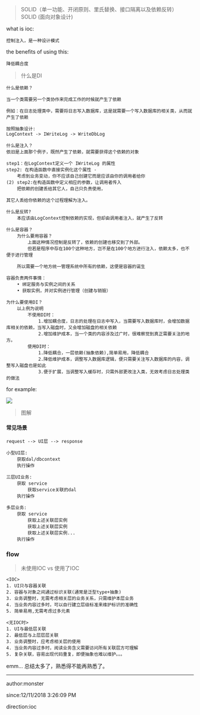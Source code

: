 
>  SOLID（单一功能、开闭原则、里氏替换、接口隔离以及依赖反转） SOLID (面向对象设计) 

what is ioc:
	
	控制注入，是一种设计模式

the benefits of using this:
	
	降低耦合度

> 什么是DI

	什么是依赖？

	当一个类需要另一个类协作来完成工作的时候就产生了依赖

	例如：在日志处理类中，需要将日志写入数据库，这是就需要一个写入数据库的相关类，从而就产生了依赖

	按照抽象设计:
	LogContext -> IWriteLog -> WriteDbLog

	什么是注入？
	依旧是上面那个例子，既然产生了依赖，就需要获得这个依赖的对象

	step1：在LogContext定义一个 IWriteLog 的属性
	step2: 在构造函数中直接实例化这个属性 - 
		考虑到业务变动，你不应该自己创建它而是应该由你的调用者给你
	(2) step2:在构造函数中定义相应的参数，让调用者传入
		把依赖的创建丢给其它人，自己只负责使用，

	其它人丢给你依赖的这个过程理解为注入。
		
	什么是反转?
		本应该由LogContext控制依赖的实现，但却由调用者注入，就产生了反转

	什么是容器？
		为什么要用容器？
			上面这种情况控制是反转了，依赖的创建也移交到了外部。
			但若是程序中存在100个这种地方，岂不是在100个地方进行注入，依赖太多，也不便于进行管理

		所以需要一个地方统一管理系统中所有的依赖，这便是容器的诞生

	容器负责两件事情：
		• 绑定服务与实例之间的关系
		• 获取实例，并对实例进行管理（创建与销毁）

	为什么要使用DI？
		以上例为说明
			不使用DI时：
				1.增加耦合度，日志的处理在日志中写入，当需要写入数据库时，会增加数据库相关的依赖，当写入磁盘时，又会增加磁盘的相关依赖
				2.增加维护成本，当一个类的内容涉及过广时，很难察觉到真正需要关注的地方。
			使用DI时：
				1.降低耦合，一层依赖(抽象依赖),简单易用，降低耦合
				2.降低维护成本，调整写入数据库逻辑，便只需要关注写入数据库的内容，调整写入磁盘也是如此
				3.便于扩展，当调整写入缓存时，只需外部更改注入类，无效考虑日志处理类的做法
	

for example:
	
![](https://i.imgur.com/O5kyWaD.png)

> 图解

#### 常见场景 ####
	
	request --> UI层 --> response
	
	小型UI层:
		获取dal/dbcontext
		执行操作

	三层UI业务:
		获取 service
			获取service关联的dal
		执行操作
	
	多层业务:
		获取 service
			获取上述关联层实例
			获取上述关联层实例
			获取上述关联层实例...
		执行操作

### flow ###

> 未使用IOC vs 使用了IOC

	<IOC>
	1. UI只与容器关联
	2. 容器与对象之间通过标识关联(通常是泛型type+抽象)
	3. 业务调整时，无需考虑相关层的业务关系，只需维护本层业务
	4. 当业务内容过多时，可以自行建立层级标准来维护标识的准确性
	5. 简单易用,无需考虑过多元素

	<无IOC时>
	1. UI与最低层关联
	2. 最低层与上层层层关联
	3. 业务调整时，应考虑相关层的使用
	4. 当业务内容过多时，阅读业务含义需要访问所有关联层方可理解
	5. 复杂关联，容易出现代码重复，即便抽象也难以维护。。。
	
emm... 总结太多了，熟悉得不能再熟悉了。

----------
author:monster

since:12/11/2018 3:26:09 PM 

direction:ioc